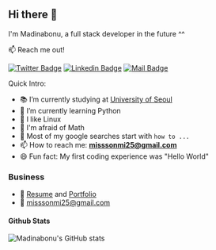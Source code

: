 ## Hi there 👋


I'm Madinabonu, a full stack developer in the future ^^

:mailbox: Reach me out!

[![Twitter Badge](https://img.shields.io/badge/-@madinabonu222-1ca0f1?style=flat&labelColor=1ca0f1&logo=twitter&logoColor=white&link=https://twitter.com/Ipenywis)](https://twitter.com/misssonmi25) [![Linkedin Badge](https://img.shields.io/badge/-madinabonuakramova-0e76a8?style=flat&labelColor=0e76a8&logo=linkedin&logoColor=white)](https://www.linkedin.com/in/madinabonu-akramova-394465234/) [![Mail Badge](https://img.shields.io/badge/-Madinabonu-c0392b?style=flat&labelColor=c0392b&logo=gmail&logoColor=white)](mailto:misssonmi25@gmail.com)

Quick Intro:

- 📚 I’m currently studying at [University of Seoul](https://www.uos.ac.kr/main.do)
- 🐍 I’m currently learning Python
- 🐧 I like Linux
- 🤔 I'm afraid of Math 
- 💬 Most of my google searches start with `how to ...`
- 📫 How to reach me: **misssonmi25@gmail.com** 
- 😄 Fun fact: My first coding experience was "Hello World" 



### Business
- :paperclip: [Resume](https://drive.google.com/file/d/1iA6JDqgn8Uuh_V57PjE27HcGYqJc0V9y/view?usp=sharing) and [Portfolio](https://drive.google.com/file/d/1xuOsF5ayNgP_udcBAT3rszVBud9PPpsi/view?usp=sharing)
- :email: misssonmi25@gmail.com



#### Github Stats
![Madinabonu's GitHub stats](https://github-readme-stats.vercel.app/api?username=madinabonu222&show_icons=true&theme=radical)


